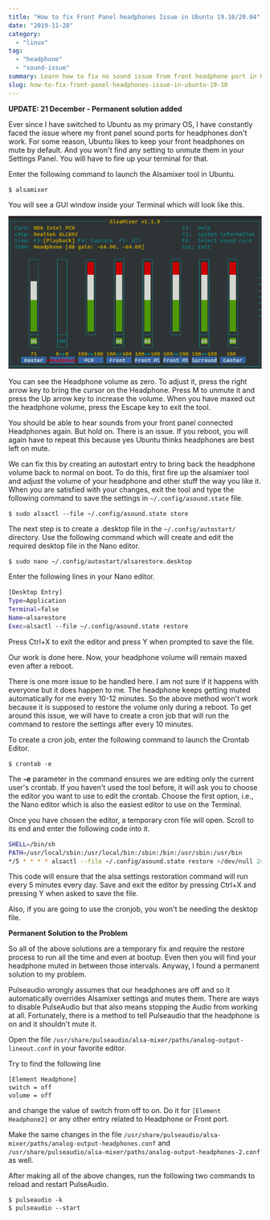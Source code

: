 ```yaml
---
title: "How to fix Front Panel headphones Issue in Ubuntu 19.10/20.04"
date: "2019-11-28"
category: 
  - "linux"
tag: 
  - "headphone"
  - "sound-issue"
summary: Learn how to fix no sound issue from front headphone port in Ubuntu.
slug: how-to-fix-front-panel-headphones-issue-in-ubuntu-19-10
---
```


**UPDATE: 21 December - Permanent solution added**

Ever since I have switched to Ubuntu as my primary OS, I have constantly faced the issue where my front panel sound ports for headphones don't work. For some reason, Ubuntu likes to keep your front headphones on mute by default. And you won't find any setting to unmute them in your Settings Panel. You will have to fire up your terminal for that.

Enter the following command to launch the Alsamixer tool in Ubuntu.

```shell
$ alsamixer
```

You will see a GUI window inside your Terminal which will look like this.

![AlsaMixer GUI Terminal Window](images/Screenshot-from-2019-11-28-12-26-53.png#center)

You can see the Headphone volume as zero. To adjust it, press the right arrow key to bring the cursor on the Headphone. Press M to unmute it and press the Up arrow key to increase the volume. When you have maxed out the headphone volume, press the Escape key to exit the tool.

You should be able to hear sounds from your front panel connected Headphones again. But hold on. There is an issue. If you reboot, you will again have to repeat this because yes Ubuntu thinks headphones are best left on mute.

We can fix this by creating an autostart entry to bring back the headphone volume back to normal on boot. To do this, first fire up the alsamixer tool and adjust the volume of your headphone and other stuff the way you like it. When you are satisfied with your changes, exit the tool and type the following command to save the settings in `~/.config/asound.state` file.

```shell
$ sudo alsactl --file ~/.config/asound.state store
```

The next step is to create a .desktop file in the `~/.config/autostart/` directory. Use the following command which will create and edit the required desktop file in the Nano editor.

```shell
$ sudo nano ~/.config/autostart/alsarestore.desktop
```

Enter the following lines in your Nano editor.

```bash
[Desktop Entry]
Type=Application
Terminal=false
Name=alsarestore
Exec=alsactl --file ~/.config/asound.state restore
```

Press Ctrl+X to exit the editor and press Y when prompted to save the file.

Our work is done here. Now, your headphone volume will remain maxed even after a reboot.

There is one more issue to be handled here. I am not sure if it happens with everyone but it does happen to me. The headphone keeps getting muted automatically for me every 10-12 minutes. So the above method won't work because it is supposed to restore the volume only during a reboot. To get around this issue, we will have to create a cron job that will run the command to restore the settings after every 10 minutes.

To create a cron job, enter the following command to launch the Crontab Editor.

```
$ crontab -e
```

The **\-e** parameter in the command ensures we are editing only the current user's crontab. If you haven't used the tool before, it will ask you to choose the editor you want to use to edit the crontab. Choose the first option, i.e., the Nano editor which is also the easiest editor to use on the Terminal.

Once you have chosen the editor, a temporary cron file will open. Scroll to its end and enter the following code into it.

```bash
SHELL=/bin/sh
PATH=/usr/local/sbin:/usr/local/bin:/sbin:/bin:/usr/sbin:/usr/bin
*/5 * * * * alsactl --file ~/.config/asound.state restore >/dev/null 2>&1
```

This code will ensure that the alsa settings restoration command will run every 5 minutes every day. Save and exit the editor by pressing Ctrl+X and pressing Y when asked to save the file.

Also, if you are going to use the cronjob, you won't be needing the desktop file.

**Permanent Solution to the Problem**

So all of the above solutions are a temporary fix and require the restore process to run all the time and even at bootup. Even then you will find your headphone muted in between those intervals. Anyway, I found a permanent solution to my problem.

Pulseaudio wrongly assumes that our headphones are off and so it automatically overrides Alsamixer settings and mutes them. There are ways to disable PulseAudio but that also means stopping the Audio from working at all. Fortunately, there is a method to tell Pulseaudio that the headphone is on and it shouldn't mute it.

Open the file `/usr/share/pulseaudio/alsa-mixer/paths/analog-output-lineout.conf` in your favorite editor.

Try to find the following line

```
[Element Headphone]
switch = off
volume = off
```

and change the value of switch from off to on. Do it for `[Element Headphone2]` or any other entry related to Headphone or Front port.

Make the same changes in the file `/usr/share/pulseaudio/alsa-mixer/paths/analog-output-headphones.conf` and `/usr/share/pulseaudio/alsa-mixer/paths/analog-output-headphones-2.conf` as well.

After making all of the above changes, run the following two commands to reload and restart PulseAudio.

```
$ pulseaudio -k
$ pulseaudio --start
```

